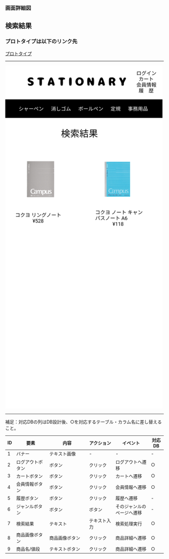 ### 画面詳細図
## 検索結果
### プロトタイプは以下のリンク先
[プロトタイプ](https://www.figma.com/file/YN8g4ahM3raStzCZMDXhNA/stationary?node-id=1%3A)
*****
<img src="../img/検索結果.png" width="500">

*****
補足：対応DBの列はDB設計後、○を対応するテーブル・カラム名に差し替えること。

| ID | 要素 | 内容 | アクション | イベント | 対応DB |
|----|------|-----|------------|---------|-------|
|1   |バナー　　　　|テキスト画像     |-          |-                  |-|
|2   |ログアウトボタン|ボタン         |クリック　　|ログアウトへ遷移    |○|
|3   |カートボタン　|ボタン　　　　　　|クリック　　|カートへ遷移|○|
|4   |会員情報ボタン|ボタン　　　　　　|クリック　　|会員情報へ遷移|○|
|5   |履歴ボタン　　|ボタン　　　　　　|クリック　　|履歴へ遷移|-|
|6   |ジャンルボタン|ボタン　　　　　　|ボタン　　　|そのジャンルのページへ遷移|-|
|7   |検索結果　　　|テキスト　　　　　|テキスト入力|検索処理実行|○|
|8   |商品画像ボタン|商品画像ボタン　　|クリック　　|商品詳細へ遷移|○|
|9   |商品名/値段　|テキストボタン　　|クリック　　|商品詳細へ遷移|○|

